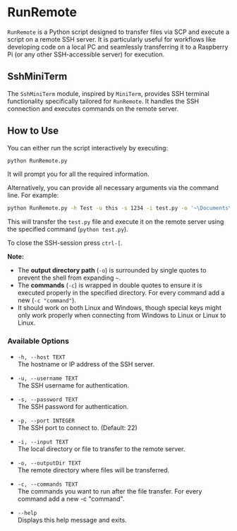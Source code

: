 
# RunRemote

`RunRemote` is a Python script designed to transfer files via SCP and execute a script on a remote SSH server. It is particularly useful for workflows like developing code on a local PC and seamlessly transferring it to a Raspberry Pi (or any other SSH-accessible server) for execution.

## SshMiniTerm

The `SshMiniTerm` module, inspired by `MiniTerm`, provides SSH terminal functionality specifically tailored for `RunRemote`. It handles the SSH connection and executes commands on the remote server.

## How to Use

You can either run the script interactively by executing:

```bash
python RunRemote.py
```

It will prompt you for all the required information.

Alternatively, you can provide all necessary arguments via the command line. For example:

```bash
python RunRemote.py -h Test -u this -s 1234 -i test.py -o '~\Documents\Test' -c "python test.py"
```

This will transfer the `test.py` file and execute it on the remote server using the specified command (`python test.py`).

To close the SSH-session press `ctrl-[`.

**Note:**  
- The **output directory path** (`-o`) is surrounded by single quotes to prevent the shell from expanding `~`.
- The **commands** (`-c`) is wrapped in double quotes to ensure it is executed properly in the specified directory. For every command add a new (`-c "command"`).
- It should work on both Linux and Windows, though special keys might only work properly when connecting from Windows to Linux or Linux to Linux.
### Available Options

- `-h, --host TEXT`  
   The hostname or IP address of the SSH server.
  
- `-u, --username TEXT`  
   The SSH username for authentication.
  
- `-s, --password TEXT`  
   The SSH password for authentication.
  
- `-p, --port INTEGER`  
   The SSH port to connect to. (Default: 22)
  
- `-i, --input TEXT`  
   The local directory or file to transfer to the remote server.
  
- `-o, --outputDir TEXT`  
   The remote directory where files will be transferred.
  
- `-c, --commands TEXT`  
   The commands you want to run after the file transfer. For every command add a new -c "command".
  
- `--help`  
   Displays this help message and exits.
